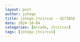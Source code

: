 ```yaml
---
layout: post
author: jotego
title: jotego.jtcircus - d2f3856
date: 2024-10-04
categories: [Arcade, jtcircus]
tags: [jotego.jtcircus]
---
```


